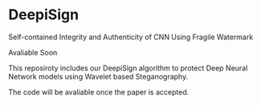 # DeepiSign

Self-contained Integrity and Authenticity of CNN Using Fragile Watermark

Avaliable Soon

This reposiroty includes our DeepiSign algorithm to protect Deep Neural Network models using Wavelet based Steganography.

The code will be avaliable once the paper is accepted.
